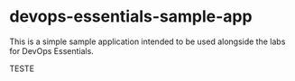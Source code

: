 # devops-essentials-sample-app

This is a simple sample application intended to be used alongside the labs for DevOps Essentials.



TESTE
